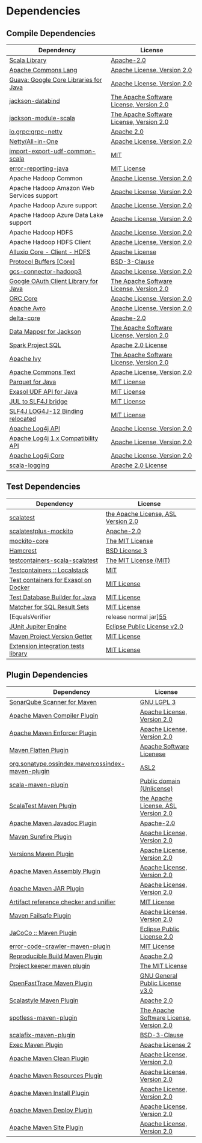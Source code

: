 <!-- @formatter:off -->
# Dependencies

## Compile Dependencies

| Dependency                                 | License                                       |
| ------------------------------------------ | --------------------------------------------- |
| [Scala Library][0]                         | [Apache-2.0][1]                               |
| [Apache Commons Lang][2]                   | [Apache License, Version 2.0][3]              |
| [Guava: Google Core Libraries for Java][4] | [Apache License, Version 2.0][5]              |
| [jackson-databind][6]                      | [The Apache Software License, Version 2.0][3] |
| [jackson-module-scala][7]                  | [The Apache Software License, Version 2.0][3] |
| [io.grpc:grpc-netty][8]                    | [Apache 2.0][9]                               |
| [Netty/All-in-One][10]                     | [Apache License, Version 2.0][1]              |
| [import-export-udf-common-scala][11]       | [MIT][12]                                     |
| [error-reporting-java][13]                 | [MIT License][14]                             |
| Apache Hadoop Common                       | [Apache License, Version 2.0][3]              |
| Apache Hadoop Amazon Web Services support  | [Apache License, Version 2.0][3]              |
| Apache Hadoop Azure support                | [Apache License, Version 2.0][3]              |
| Apache Hadoop Azure Data Lake support      | [Apache License, Version 2.0][3]              |
| Apache Hadoop HDFS                         | [Apache License, Version 2.0][3]              |
| Apache Hadoop HDFS Client                  | [Apache License, Version 2.0][3]              |
| [Alluxio Core - Client - HDFS][15]         | [Apache License][16]                          |
| [Protocol Buffers [Core]][17]              | [BSD-3-Clause][18]                            |
| [gcs-connector-hadoop3][19]                | [Apache License, Version 2.0][5]              |
| [Google OAuth Client Library for Java][20] | [The Apache Software License, Version 2.0][3] |
| [ORC Core][21]                             | [Apache License, Version 2.0][3]              |
| [Apache Avro][22]                          | [Apache License, Version 2.0][3]              |
| [delta-core][23]                           | [Apache-2.0][24]                              |
| [Data Mapper for Jackson][25]              | [The Apache Software License, Version 2.0][5] |
| [Spark Project SQL][26]                    | [Apache 2.0 License][27]                      |
| [Apache Ivy][28]                           | [The Apache Software License, Version 2.0][5] |
| [Apache Commons Text][29]                  | [Apache License, Version 2.0][3]              |
| [Parquet for Java][30]                     | [MIT License][31]                             |
| [Exasol UDF API for Java][32]              | [MIT License][33]                             |
| [JUL to SLF4J bridge][34]                  | [MIT License][35]                             |
| [SLF4J LOG4J-12 Binding relocated][34]     | [MIT License][35]                             |
| [Apache Log4j API][36]                     | [Apache License, Version 2.0][3]              |
| [Apache Log4j 1.x Compatibility API][37]   | [Apache License, Version 2.0][3]              |
| [Apache Log4j Core][38]                    | [Apache License, Version 2.0][3]              |
| [scala-logging][39]                        | [Apache 2.0 License][27]                      |

## Test Dependencies

| Dependency                                 | License                                   |
| ------------------------------------------ | ----------------------------------------- |
| [scalatest][40]                            | [the Apache License, ASL Version 2.0][24] |
| [scalatestplus-mockito][41]                | [Apache-2.0][24]                          |
| [mockito-core][42]                         | [The MIT License][43]                     |
| [Hamcrest][44]                             | [BSD License 3][45]                       |
| [testcontainers-scala-scalatest][46]       | [The MIT License (MIT)][12]               |
| [Testcontainers :: Localstack][47]         | [MIT][48]                                 |
| [Test containers for Exasol on Docker][49] | [MIT License][50]                         |
| [Test Database Builder for Java][51]       | [MIT License][52]                         |
| [Matcher for SQL Result Sets][53]          | [MIT License][54]                         |
| [EqualsVerifier | release normal jar][55]  | [Apache License, Version 2.0][3]          |
| [JUnit Jupiter Engine][56]                 | [Eclipse Public License v2.0][57]         |
| [Maven Project Version Getter][58]         | [MIT License][59]                         |
| [Extension integration tests library][60]  | [MIT License][61]                         |

## Plugin Dependencies

| Dependency                                              | License                                       |
| ------------------------------------------------------- | --------------------------------------------- |
| [SonarQube Scanner for Maven][62]                       | [GNU LGPL 3][63]                              |
| [Apache Maven Compiler Plugin][64]                      | [Apache License, Version 2.0][3]              |
| [Apache Maven Enforcer Plugin][65]                      | [Apache License, Version 2.0][3]              |
| [Maven Flatten Plugin][66]                              | [Apache Software Licenese][3]                 |
| [org.sonatype.ossindex.maven:ossindex-maven-plugin][67] | [ASL2][5]                                     |
| [scala-maven-plugin][68]                                | [Public domain (Unlicense)][69]               |
| [ScalaTest Maven Plugin][70]                            | [the Apache License, ASL Version 2.0][24]     |
| [Apache Maven Javadoc Plugin][71]                       | [Apache-2.0][3]                               |
| [Maven Surefire Plugin][72]                             | [Apache License, Version 2.0][3]              |
| [Versions Maven Plugin][73]                             | [Apache License, Version 2.0][3]              |
| [Apache Maven Assembly Plugin][74]                      | [Apache License, Version 2.0][3]              |
| [Apache Maven JAR Plugin][75]                           | [Apache License, Version 2.0][3]              |
| [Artifact reference checker and unifier][76]            | [MIT License][77]                             |
| [Maven Failsafe Plugin][78]                             | [Apache License, Version 2.0][3]              |
| [JaCoCo :: Maven Plugin][79]                            | [Eclipse Public License 2.0][80]              |
| [error-code-crawler-maven-plugin][81]                   | [MIT License][82]                             |
| [Reproducible Build Maven Plugin][83]                   | [Apache 2.0][5]                               |
| [Project keeper maven plugin][84]                       | [The MIT License][85]                         |
| [OpenFastTrace Maven Plugin][86]                        | [GNU General Public License v3.0][87]         |
| [Scalastyle Maven Plugin][88]                           | [Apache 2.0][27]                              |
| [spotless-maven-plugin][89]                             | [The Apache Software License, Version 2.0][3] |
| [scalafix-maven-plugin][90]                             | [BSD-3-Clause][18]                            |
| [Exec Maven Plugin][91]                                 | [Apache License 2][3]                         |
| [Apache Maven Clean Plugin][92]                         | [Apache License, Version 2.0][3]              |
| [Apache Maven Resources Plugin][93]                     | [Apache License, Version 2.0][3]              |
| [Apache Maven Install Plugin][94]                       | [Apache License, Version 2.0][3]              |
| [Apache Maven Deploy Plugin][95]                        | [Apache License, Version 2.0][3]              |
| [Apache Maven Site Plugin][96]                          | [Apache License, Version 2.0][3]              |

[0]: https://www.scala-lang.org/
[1]: https://www.apache.org/licenses/LICENSE-2.0
[2]: https://commons.apache.org/proper/commons-lang/
[3]: https://www.apache.org/licenses/LICENSE-2.0.txt
[4]: https://github.com/google/guava
[5]: http://www.apache.org/licenses/LICENSE-2.0.txt
[6]: https://github.com/FasterXML/jackson
[7]: https://github.com/FasterXML/jackson-module-scala
[8]: https://github.com/grpc/grpc-java
[9]: https://opensource.org/licenses/Apache-2.0
[10]: https://netty.io/
[11]: https://github.com/exasol/import-export-udf-common-scala
[12]: https://opensource.org/licenses/MIT
[13]: https://github.com/exasol/error-reporting-java/
[14]: https://github.com/exasol/error-reporting-java/blob/main/LICENSE
[15]: https://www.alluxio.io
[16]: https://github.com/alluxio/alluxio/blob/master/LICENSE
[17]: https://github.com/protocolbuffers/protobuf/tree/main/java
[18]: https://opensource.org/licenses/BSD-3-Clause
[19]: https://github.com/GoogleCloudDataproc/hadoop-connectors/tree/master/gcs
[20]: https://github.com/googleapis/google-oauth-java-client
[21]: https://orc.apache.org/
[22]: https://avro.apache.org
[23]: https://delta.io/
[24]: http://www.apache.org/licenses/LICENSE-2.0
[25]: https://github.com/codehaus/jackson
[26]: https://spark.apache.org/
[27]: http://www.apache.org/licenses/LICENSE-2.0.html
[28]: http://ant.apache.org/ivy/
[29]: https://commons.apache.org/proper/commons-text
[30]: https://github.com/exasol/parquet-io-java/
[31]: https://github.com/exasol/parquet-io-java/blob/main/LICENSE
[32]: https://github.com/exasol/udf-api-java/
[33]: https://github.com/exasol/udf-api-java/blob/main/LICENSE
[34]: http://www.slf4j.org
[35]: http://www.opensource.org/licenses/mit-license.php
[36]: https://logging.apache.org/log4j/2.x/log4j-api/
[37]: https://logging.apache.org/log4j/2.x/log4j-1.2-api/
[38]: https://logging.apache.org/log4j/2.x/log4j-core/
[39]: https://github.com/lightbend/scala-logging
[40]: http://www.scalatest.org
[41]: https://github.com/scalatest/scalatestplus-mockito
[42]: https://github.com/mockito/mockito
[43]: https://github.com/mockito/mockito/blob/main/LICENSE
[44]: http://hamcrest.org/JavaHamcrest/
[45]: http://opensource.org/licenses/BSD-3-Clause
[46]: https://github.com/testcontainers/testcontainers-scala
[47]: https://testcontainers.org
[48]: http://opensource.org/licenses/MIT
[49]: https://github.com/exasol/exasol-testcontainers/
[50]: https://github.com/exasol/exasol-testcontainers/blob/main/LICENSE
[51]: https://github.com/exasol/test-db-builder-java/
[52]: https://github.com/exasol/test-db-builder-java/blob/main/LICENSE
[53]: https://github.com/exasol/hamcrest-resultset-matcher/
[54]: https://github.com/exasol/hamcrest-resultset-matcher/blob/main/LICENSE
[55]: https://www.jqno.nl/equalsverifier
[56]: https://junit.org/junit5/
[57]: https://www.eclipse.org/legal/epl-v20.html
[58]: https://github.com/exasol/maven-project-version-getter/
[59]: https://github.com/exasol/maven-project-version-getter/blob/main/LICENSE
[60]: https://github.com/exasol/extension-manager/
[61]: https://github.com/exasol/extension-manager/blob/main/LICENSE
[62]: http://sonarsource.github.io/sonar-scanner-maven/
[63]: http://www.gnu.org/licenses/lgpl.txt
[64]: https://maven.apache.org/plugins/maven-compiler-plugin/
[65]: https://maven.apache.org/enforcer/maven-enforcer-plugin/
[66]: https://www.mojohaus.org/flatten-maven-plugin/
[67]: https://sonatype.github.io/ossindex-maven/maven-plugin/
[68]: http://github.com/davidB/scala-maven-plugin
[69]: http://unlicense.org/
[70]: https://www.scalatest.org/user_guide/using_the_scalatest_maven_plugin
[71]: https://maven.apache.org/plugins/maven-javadoc-plugin/
[72]: https://maven.apache.org/surefire/maven-surefire-plugin/
[73]: https://www.mojohaus.org/versions/versions-maven-plugin/
[74]: https://maven.apache.org/plugins/maven-assembly-plugin/
[75]: https://maven.apache.org/plugins/maven-jar-plugin/
[76]: https://github.com/exasol/artifact-reference-checker-maven-plugin/
[77]: https://github.com/exasol/artifact-reference-checker-maven-plugin/blob/main/LICENSE
[78]: https://maven.apache.org/surefire/maven-failsafe-plugin/
[79]: https://www.jacoco.org/jacoco/trunk/doc/maven.html
[80]: https://www.eclipse.org/legal/epl-2.0/
[81]: https://github.com/exasol/error-code-crawler-maven-plugin/
[82]: https://github.com/exasol/error-code-crawler-maven-plugin/blob/main/LICENSE
[83]: http://zlika.github.io/reproducible-build-maven-plugin
[84]: https://github.com/exasol/project-keeper/
[85]: https://github.com/exasol/project-keeper/blob/main/LICENSE
[86]: https://github.com/itsallcode/openfasttrace-maven-plugin
[87]: https://www.gnu.org/licenses/gpl-3.0.html
[88]: http://www.scalastyle.org
[89]: https://github.com/diffplug/spotless
[90]: https://github.com/evis/scalafix-maven-plugin
[91]: https://www.mojohaus.org/exec-maven-plugin
[92]: https://maven.apache.org/plugins/maven-clean-plugin/
[93]: https://maven.apache.org/plugins/maven-resources-plugin/
[94]: https://maven.apache.org/plugins/maven-install-plugin/
[95]: https://maven.apache.org/plugins/maven-deploy-plugin/
[96]: https://maven.apache.org/plugins/maven-site-plugin/
